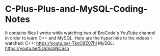 # C-Plus-Plus-and-MySQL-Coding-Notes
It contains files I wrote while watching two of BroCode's YouTube channel in order to learn C++ and MySQL.  Here are the hyperlinks to the videos I watched:         C++: https://youtu.be/-TkoO8Z07hI      MySQL: https://youtu.be/5OdVJbNCSso
